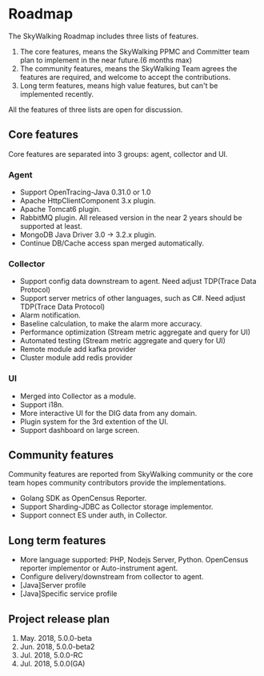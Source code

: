 # Roadmap
The SkyWalking Roadmap includes three lists of features.
1. The core features, means the SkyWalking PPMC and Committer team plan to implement in the near future.(6 months max)
1. The community features, means the SkyWalking Team agrees the features are required, and welcome to accept the contributions.
1. Long term features, means high value features, but can't be implemented recently.

All the features of three lists are open for discussion.

## Core features
Core features are separated into 3 groups: agent, collector and UI.

### Agent
- Support OpenTracing-Java 0.31.0 or 1.0
- Apache HttpClientComponent 3.x plugin.
- Apache Tomcat6 plugin.
- RabbitMQ plugin. All released version in the near 2 years should be supported at least.
- MongoDB Java Driver 3.0 -> 3.2.x plugin.
- Continue DB/Cache access span merged automatically.

### Collector
- Support config data downstream to agent. Need adjust TDP(Trace Data Protocol)
- Support server metrics of other languages, such as C#. Need adjust TDP(Trace Data Protocol)
- Alarm notification. 
- Baseline calculation, to make the alarm more accuracy.
- Performance optimization (Stream metric aggregate and query for UI)
- Automated testing (Stream metric aggregate and query for UI)
- Remote module add kafka provider
- Cluster module add redis provider

### UI
- Merged into Collector as a module.
- Support i18n.
- More interactive UI for the DIG data from any domain. 
- Plugin system for the 3rd extention of the UI.
- Support dashboard on large screen.

## Community features
Community features are reported from SkyWalking community or the core team hopes community contributors provide the implementations.

- Golang SDK as OpenCensus Reporter.
- Support Sharding-JDBC as Collector storage implementor.
- Support connect ES under auth, in Collector.

## Long term features
- More language supported: PHP, Nodejs Server, Python. OpenCensus reporter implementor or Auto-instrument agent.
- Configure delivery/downstream from collector to agent.
- [Java]Server profile
- [Java]Specific service profile

## Project release plan
1. May. 2018, 5.0.0-beta
1. Jun. 2018, 5.0.0-beta2
1. Jul. 2018, 5.0.0-RC
1. Jul. 2018, 5.0.0(GA)
